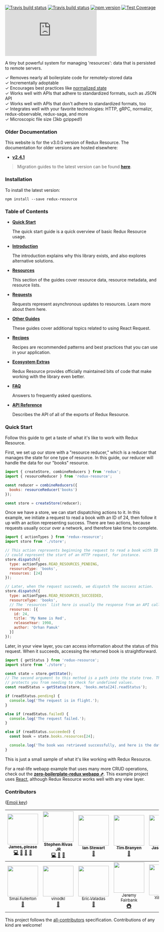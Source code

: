 [![Travis build status](https://badges.gitter.im/jmeas/redux-resource.svg)](https://gitter.im/jmeas/redux-resource?utm_source=badge&utm_medium=badge&utm_campaign=pr-badge)
[![Travis build status](http://img.shields.io/travis/jamesplease/redux-resource.svg?style=flat)](https://travis-ci.org/jamesplease/redux-resource)
[![npm version](https://img.shields.io/npm/v/redux-resource.svg)](https://www.npmjs.com/package/redux-resource)
[![Test Coverage](https://coveralls.io/repos/github/jamesplease/redux-resource/badge.svg?branch=master)](https://coveralls.io/github/jamesplease/redux-resource?branch=master)
[![gzip size](http://img.badgesize.io/https://unpkg.com/redux-resource/dist/redux-resource.min.js?compression=gzip)](https://unpkg.com/redux-resource/dist/redux-resource.min.js)

A tiny but powerful system for managing 'resources': data that is persisted to
remote servers.

✓ Removes nearly all boilerplate code for remotely-stored data  
✓ Incrementally adoptable  
✓ Encourages best practices like [normalized state](http://redux.js.org/docs/recipes/reducers/NormalizingStateShape.html)  
✓ Works well with APIs that adhere to standardized formats, such as JSON API  
✓ Works well with APIs that don't adhere to standardized formats, too  
✓ Integrates well with your favorite technologies: HTTP, gRPC, normalizr, redux-observable, redux-saga, and more  
✓ Microscopic file size (3kb gzipped!)

### Older Documentation

This website is for the v3.0.0 version of Redux Resource. The documentation for older
versions are hosted elsewhere:

- **[v2.4.1](https://jamesplease.github.io/redux-resource-2.4.1-docs/)**

> Migration guides to the latest version can be found
> **[here](https://redux-resource.js.org/other-guides/migration-guides.html)**.

### Installation

To install the latest version:

```
npm install --save redux-resource
```

### Table of Contents

* **[Quick Start](#quick-start)**

  The quick start guide is a quick overview of basic Redux Resource usage.

* **[Introduction](/docs/introduction/README.md)**

  The introduction explains why this library exists, and also explores
  alternative solutions.

* **[Resources](/docs/resources/README.md)**

  This section of the guides cover resource data, resource metadata, and resource lists.

* **[Requests](/docs/requests/README.md)**

  Requests represent asynchronous updates to resources. Learn more about them here.

* **[Other Guides](/docs/other-guides/README.md)**

  These guides cover additional topics related to using React Request.

* **[Recipes](/docs/recipes/README.md)**

  Recipes are recommended patterns and best practices that you can use in your
  application.

* **[Ecosystem Extras](/docs/extras/README.md)**

  Redux Resource provides officially maintained bits of code that make
  working with the library even better.

* **[FAQ](/docs/faq/README.md)**

  Answers to frequently asked questions.

* **[API Reference](/docs/api-reference/README.md)**

  Describes the API of all of the exports of Redux Resource.

### Quick Start

Follow this guide to get a taste of what it's like to work with Redux
Resource.

First, we set up our store with a "resource reducer," which is a reducer that
manages the state for one type of resource. In this guide, our reducer will
handle the data for our "books" resource.

```js
import { createStore, combineReducers } from 'redux';
import { resourceReducer } from 'redux-resource';

const reducer = combineReducers({
  books: resourceReducer('books')
});

const store = createStore(reducer);
```

Once we have a store, we can start dispatching actions to it. In this example,
we initiate a request to read a book with an ID of 24, then follow it up with an
action representing success. There are two actions, because requests usually
occur over a network, and therefore take time to complete.

```js
import { actionTypes } from 'redux-resource';
import store from './store';

// This action represents beginning the request to read a book with ID of 24. This
// could represent the start of an HTTP request, for instance.
store.dispatch({
  type: actionTypes.READ_RESOURCES_PENDING,
  resourceType: 'books',
  resources: [24]
});

// Later, when the request succeeds, we dispatch the success action.
store.dispatch({
  type: actionTypes.READ_RESOURCES_SUCCEEDED,
  resourceType: 'books',
  // The `resources` list here is usually the response from an API call
  resources: [{
    id: 24,
    title: 'My Name is Red',
    releaseYear: 1998,
    author: 'Orhan Pamuk'
  }]
});
```

Later, in your view layer, you can access information about the status of
this request. When it succeeds, accessing the returned book is straightforward.

```js
import { getStatus } from 'redux-resource';
import store from './store';

const state = store.getState();
// The second argument to this method is a path into the state tree. This method
// protects you from needing to check for undefined values.
const readStatus = getStatus(store, 'books.meta[24].readStatus');

if (readStatus.pending) {
  console.log('The request is in flight.');
}

else if (readStatus.failed) {
  console.log('The request failed.');
}

else if (readStatus.succeeded) {
  const book = state.books.resources[24];

  console.log('The book was retrieved successfully, and here is the data:', book);
}
```

This is just a small sample of what it's like working with Redux Resource.

For a real-life webapp example that uses many more CRUD operations, check out
the **[zero-boilerplate-redux webapp ⇗](https://github.com/jamesplease/zero-boilerplate-redux)**.
This example project uses [React](https://facebook.github.io/react/), although
Redux Resource works well with any view layer.

### Contributors

([Emoji key](https://github.com/kentcdodds/all-contributors#emoji-key))

<!-- ALL-CONTRIBUTORS-LIST:START - Do not remove or modify this section -->
| [<img src="https://avatars3.githubusercontent.com/u/2322305?v=4" width="100px;"/><br /><sub>James, please</sub>](http://www.jmeas.com)<br />[💻](https://github.com/jamesplease/redux-resource/commits?author=jamesplease "Code") [🔌](#plugin-jamesplease "Plugin/utility libraries") [📖](https://github.com/jamesplease/redux-resource/commits?author=jamesplease "Documentation") [🤔](#ideas-jamesplease "Ideas, Planning, & Feedback") | [<img src="https://avatars3.githubusercontent.com/u/682566?v=4" width="100px;"/><br /><sub>Stephen Rivas JR</sub>](http://www.stephenrivasjr.com)<br />[💻](https://github.com/jamesplease/redux-resource/commits?author=sprjr "Code") [📖](https://github.com/jamesplease/redux-resource/commits?author=sprjr "Documentation") [🤔](#ideas-sprjr "Ideas, Planning, & Feedback") | [<img src="https://avatars0.githubusercontent.com/u/4119765?v=4" width="100px;"/><br /><sub>Ian Stewart</sub>](https://github.com/ianmstew)<br />[🤔](#ideas-ianmstew "Ideas, Planning, & Feedback") | [<img src="https://avatars3.githubusercontent.com/u/181635?v=4" width="100px;"/><br /><sub>Tim Branyen</sub>](http://tbranyen.com/)<br />[🤔](#ideas-tbranyen "Ideas, Planning, & Feedback") | [<img src="https://avatars1.githubusercontent.com/u/254562?v=4" width="100px;"/><br /><sub>Jason Laster</sub>](https://github.com/jasonLaster)<br />[🤔](#ideas-jasonLaster "Ideas, Planning, & Feedback") | [<img src="https://avatars2.githubusercontent.com/u/1104846?v=4" width="100px;"/><br /><sub>marlonpp</sub>](https://github.com/marlonpp)<br />[🤔](#ideas-marlonpp "Ideas, Planning, & Feedback") | [<img src="https://avatars1.githubusercontent.com/u/4296756?v=4" width="100px;"/><br /><sub>Javier Porrero</sub>](https://github.com/JPorry)<br />[🤔](#ideas-JPorry "Ideas, Planning, & Feedback") |
| :---: | :---: | :---: | :---: | :---: | :---: | :---: |
| [<img src="https://avatars2.githubusercontent.com/u/25591356?v=4" width="100px;"/><br /><sub>Smai Fullerton</sub>](https://github.com/smaifullerton-wk)<br />[📖](https://github.com/jamesplease/redux-resource/commits?author=smaifullerton-wk "Documentation") | [<img src="https://avatars3.githubusercontent.com/u/276971?v=4" width="100px;"/><br /><sub>vinodkl</sub>](https://github.com/vinodkl)<br />[🤔](#ideas-vinodkl "Ideas, Planning, & Feedback") | [<img src="https://avatars3.githubusercontent.com/u/828125?v=4" width="100px;"/><br /><sub>Eric Valadas</sub>](https://github.com/ericvaladas)<br />[📖](https://github.com/jamesplease/redux-resource/commits?author=ericvaladas "Documentation") | [<img src="https://avatars0.githubusercontent.com/u/195580?v=4" width="100px;"/><br /><sub>Jeremy Fairbank</sub>](http://blog.jeremyfairbank.com)<br />[🚇](#infra-jfairbank "Infrastructure (Hosting, Build-Tools, etc)") | [<img src="https://avatars1.githubusercontent.com/u/4226956?v=4" width="100px;"/><br /><sub>Yihang Ho</sub>](https://www.yihangho.com)<br />[💻](https://github.com/jamesplease/redux-resource/commits?author=yihangho "Code") | [<img src="https://avatars2.githubusercontent.com/u/1026002?v=4" width="100px;"/><br /><sub>Bryce Reynolds</sub>](https://github.com/brycereynolds)<br />[💡](#example-brycereynolds "Examples") | [<img src="https://avatars1.githubusercontent.com/u/5614134?v=4" width="100px;"/><br /><sub>Ben Creasy</sub>](http://bencreasy.com)<br />[📖](https://github.com/jamesplease/redux-resource/commits?author=jcrben "Documentation") |
<!-- ALL-CONTRIBUTORS-LIST:END -->

This project follows the [all-contributors](https://github.com/kentcdodds/all-contributors)
specification. Contributions of any kind are welcome!
